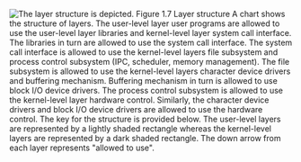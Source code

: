 ![The layer structure is depicted.](graphics/01fig07.jpg) Figure 1.7 Layer structure A chart shows the structure of layers. The user-level layer user programs are allowed to use the user-level layer libraries and kernel-level layer system call interface. The libraries in turn are allowed to use the system call interface. The system call interface is allowed to use the kernel-level layers file subsystem and process control subsystem (IPC, scheduler, memory management). The file subsystem is allowed to use the kernel-level layers character device drivers and buffering mechanism. Buffering mechanism in turn is allowed to use block I/O device drivers. The process control subsystem is allowed to use the kernel-level layer hardware control. Similarly, the character device drivers and block I/O device drivers are allowed to use the hardware control. The key for the structure is provided below. The user-level layers are represented by a lightly shaded rectangle whereas the kernel-level layers are represented by a dark shaded rectangle. The down arrow from each layer represents "allowed to use".
